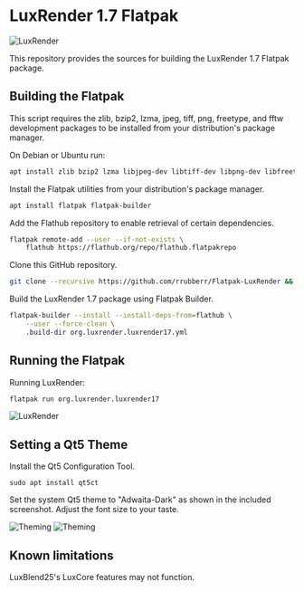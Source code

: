 # LuxRender 1.7 Flatpak

![LuxRender](org.luxrender.luxrender17.png)

This repository provides the sources for building the LuxRender 1.7 Flatpak package.


## Building the Flatpak

This script requires the zlib, bzip2, lzma, jpeg, tiff, png, freetype, and fftw development packages to be installed from your distribution's package manager.

On Debian or Ubuntu run:

```sh
apt install zlib bzip2 lzma libjpeg-dev libtiff-dev libpng-dev libfreetype-dev libfftw3-dev
```

Install the Flatpak utilities from your distribution's package manager.

```sh
apt install flatpak flatpak-builder
```

Add the Flathub repository to enable retrieval of certain dependencies.

```sh
flatpak remote-add --user --if-not-exists \
	flathub https://flathub.org/repo/flathub.flatpakrepo
```

Clone this GitHub repository.

```sh
git clone --recursive https://github.com/rrubberr/Flatpak-LuxRender && cd Flatpak-LuxRender
```

Build the LuxRender 1.7 package using Flatpak Builder.

```sh
flatpak-builder --install --install-deps-from=flathub \
	--user --force-clean \
	.build-dir org.luxrender.luxrender17.yml
```


## Running the Flatpak

Running LuxRender:

```sh
flatpak run org.luxrender.luxrender17
```
![LuxRender](images/org.luxrender.luxrender17_screenshot.png)


## Setting a Qt5 Theme

Install the Qt5 Configuration Tool.

```
sudo apt install qt5ct
```

Set the system Qt5 theme to "Adwaita-Dark" as shown in the included screenshot. Adjust the font size to your taste.

![Theming](images/org.luxrender.luxrender17_Qt5_Theming.png)
![Theming](images/org.luxrender.luxrender17_Qt5_Theming2.png)


## Known limitations

LuxBlend25's LuxCore features may not function.
